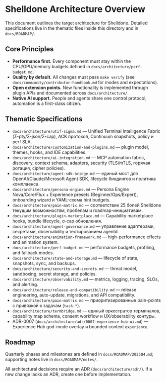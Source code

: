 # Shelldone Architecture Overview

This document outlines the target architecture for Shelldone. Detailed specifications live in the thematic files inside this directory and in `docs/ROADMAP/`.

## Core Principles
- **Performance first.** Every component must stay within the CPU/GPU/memory budgets defined in `docs/architecture/perf-budget.md`.
- **Quality by default.** All changes must pass `make verify` (see `docs/community/contributor-handbook.md` for modes and expectations).
- **Open extension points.** New functionality is implemented through plugin APIs and documented across `docs/architecture/`.
- **Native AI support.** People and agents share one control protocol; automation is a first-class citizen.

## Thematic Specifications
- `docs/architecture/utif-sigma.md` — Unified Terminal Intelligence Fabric (Σ-pty/Σ-json/Σ-cap), ACK протокол, Continuum snapshots, policy и perf SLA.
- `docs/architecture/customization-and-plugins.md` — plugin model, themes, hooks, and IDE capabilities.
- `docs/architecture/ai-integration.md` — MCP automation fabric, discovery, context schema, adapters, security (TLS/mTLS, горячая ротация, cipher policies).
- `docs/architecture/agent-sdk-bridge.md` — единый мост для OpenAI/Claude/Microsoft Agent SDK, lifecycle биндингов и политика комплаенса.
- `docs/architecture/persona-engine.md` — Persona Engine Nova/Core/Flux + Experience presets (Beginner/Ops/Expert), onboarding wizard и YAML-схема hint budgets.
- `docs/architecture/pain-matrix.md` — соответствие 25 болей Shelldone текущим возможностям, пробелам и roadmap-инициативам.
- `docs/architecture/plugin-marketplace.md` — Capability marketplace hooks, bundle lifecycle, σ-cap обновления.
- `docs/architecture/agent-governance.md` — управление адаптерами, секретами, observability и тестированием agentd.
- `docs/architecture/animation-framework.md` — high-performance effects and animation system.
- `docs/architecture/perf-budget.md` — performance budgets, profiling, and fallback modes.
- `docs/architecture/state-and-storage.md` — lifecycle of state, snapshots, sync, and backups.
- `docs/architecture/security-and-secrets.md` — threat model, sandboxing, secret storage, and policies.
- `docs/architecture/observability.md` — metrics, logging, tracing, SLOs, and alerting.
- `docs/architecture/release-and-compatibility.md` — release engineering, auto-update, migrations, and API compatibility.
- `docs/architecture/pain-matrix.md` — приоритизированные pain-points с привязкой к задачам (`task-*`).
- `docs/architecture/termbridge.md` — единый оркестратор терминалов, capability map schema, consent workflow и UX/obserability контуры.
- ADR-0007 (`docs/architecture/adr/0007-experience-hub-ui.md`) — Experience Hub god-mode overlay и bounded context `experience`.

## Roadmap
Quarterly phases and milestones are defined in `docs/ROADMAP/2025Q4.md`; supporting notes live in `docs/ROADMAP/notes/`.

All architectural decisions require an ADR (`docs/architecture/adr/`). If a new change lacks an ADR, create one before implementation.
